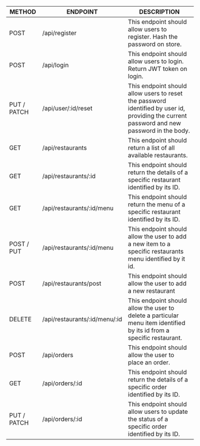 | METHOD      | ENDPOINT                      | DESCRIPTION                                                                                                                                |
| ----------- | ----------------------------- | ------------------------------------------------------------------------------------------------------------------------------------------ |
| POST        | /api/register                 | This endpoint should allow users to register. Hash the password on store.                                                                  |
| POST        | /api/login                    | This endpoint should allow users to login. Return JWT token on login.                                                                      |
| PUT / PATCH | /api/user/:id/reset           | This endpoint should allow users to reset the password identified by user id, providing the current password and new password in the body. |
| GET         | /api/restaurants              | This endpoint should return a list of all available restaurants.                                                                           |
| GET         | /api/restaurants/:id          | This endpoint should return the details of a specific restaurant identified by its ID.                                                     |
| GET         | /api/restaurants/:id/menu     | This endpoint should return the menu of a specific restaurant identified by its ID.                                                        |
| POST / PUT  | /api/restaurants/:id/menu     | This endpoint should allow the user to add a new item to a specific restaurants menu identified by it id.                                  |
| POST        | /api/restaurants/post         | This endpoint should allow the user to add a new restaurant                                                                                |
| DELETE      | /api/restaurants/:id/menu/:id | This endpoint should allow the user to delete a particular menu item identified by its id from a specific restaurant.                      |
| POST        | /api/orders                   | This endpoint should allow the user to place an order.                                                                                     |
| GET         | /api/orders/:id               | This endpoint should return the details of a specific order identified by its ID.                                                          |
| PUT / PATCH | /api/orders/:id               | This endpoint should allow users to update the status of a specific order identified by its ID.                                            |
